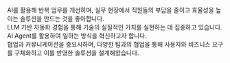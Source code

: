 AI를 활용해 반복 업무를 개선하며, 실무 현장에서 직원들의 부담을 줄이고 효율성을 높이는 솔루션을 만드는 것을 좋아합니다.  
LLM 기반 자동화 경험을 통해 기술의 실질적인 가치를 실현하는 데 집중하고 있습니다.  
AI Agent를 활용하여 일하는 방식을 혁신하고자 합니다.  
협업과 커뮤니케이션을 중요시하며, 다양한 팀과의 협업을 통해 사용자와 비즈니스 요구를 구체화하고 이를 반영한 솔루션을 설계해왔습니다.  

<!--
Here are some ideas to get you started:
**PEBpung/pebpung** is a ✨ _special_ ✨ repository because its `README.md` (this file) appears on your GitHub profile.
- 🔭 I’m currently working on ...
- 👯 I’m looking to collaborate on ...
- 🤔 I’m looking for help with ...
- 💬 Ask me about ...
- 😄 Pronouns: ...
- ⚡ Fun fact: ...
-->


